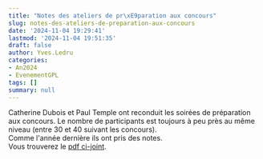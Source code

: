 ```yaml
---
title: "Notes des ateliers de pr\xE9paration aux concours"
slug: notes-des-ateliers-de-preparation-aux-concours
date: '2024-11-04 19:29:41'
lastmod: '2024-11-04 19:51:35'
draft: false
author: Yves.Ledru
categories:
- An2024
- EvenementGPL
tags: []
summary: null
---
```


Catherine Dubois et Paul Temple ont reconduit les soirées de préparation aux concours. Le nombre de participants est toujours à peu près au même niveau (entre 30 et 40 suivant les concours).  
Comme l'année dernière ils ont pris des notes.  
Vous trouverez le [pdf ci-joint](https://gdr-gpl.cnrs.fr/wp-content/uploads/2024/11/Ateliers-en-ligne-23-et-24-octobre-2024.pdf).

